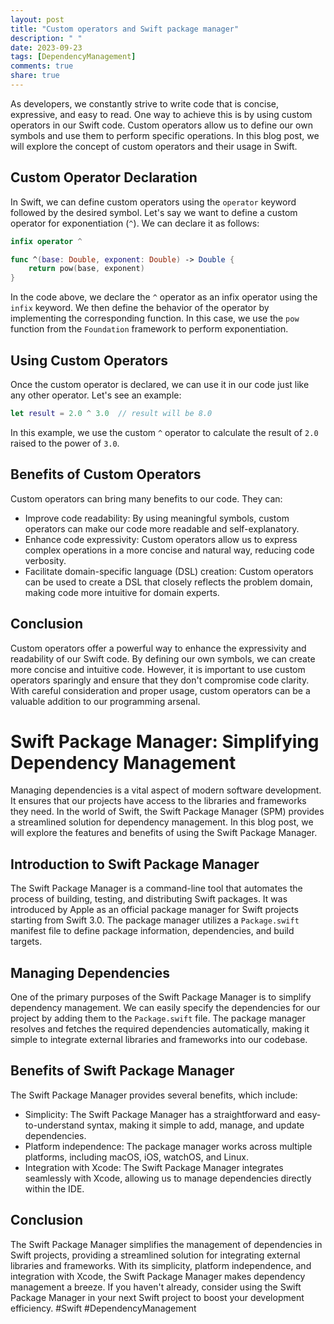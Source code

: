```yaml
---
layout: post
title: "Custom operators and Swift package manager"
description: " "
date: 2023-09-23
tags: [DependencyManagement]
comments: true
share: true
---
```


As developers, we constantly strive to write code that is concise, expressive, and easy to read. One way to achieve this is by using custom operators in our Swift code. Custom operators allow us to define our own symbols and use them to perform specific operations. In this blog post, we will explore the concept of custom operators and their usage in Swift.

## Custom Operator Declaration

In Swift, we can define custom operators using the `operator` keyword followed by the desired symbol. Let's say we want to define a custom operator for exponentiation (`^`). We can declare it as follows:

```swift
infix operator ^

func ^(base: Double, exponent: Double) -> Double {
    return pow(base, exponent)
}
```

In the code above, we declare the `^` operator as an infix operator using the `infix` keyword. We then define the behavior of the operator by implementing the corresponding function. In this case, we use the `pow` function from the `Foundation` framework to perform exponentiation.

## Using Custom Operators

Once the custom operator is declared, we can use it in our code just like any other operator. Let's see an example:

```swift
let result = 2.0 ^ 3.0  // result will be 8.0
```

In this example, we use the custom `^` operator to calculate the result of `2.0` raised to the power of `3.0`.

## Benefits of Custom Operators

Custom operators can bring many benefits to our code. They can:

- Improve code readability: By using meaningful symbols, custom operators can make our code more readable and self-explanatory.
- Enhance code expressivity: Custom operators allow us to express complex operations in a more concise and natural way, reducing code verbosity.
- Facilitate domain-specific language (DSL) creation: Custom operators can be used to create a DSL that closely reflects the problem domain, making code more intuitive for domain experts.

## Conclusion

Custom operators offer a powerful way to enhance the expressivity and readability of our Swift code. By defining our own symbols, we can create more concise and intuitive code. However, it is important to use custom operators sparingly and ensure that they don't compromise code clarity. With careful consideration and proper usage, custom operators can be a valuable addition to our programming arsenal.

# Swift Package Manager: Simplifying Dependency Management

Managing dependencies is a vital aspect of modern software development. It ensures that our projects have access to the libraries and frameworks they need. In the world of Swift, the Swift Package Manager (SPM) provides a streamlined solution for dependency management. In this blog post, we will explore the features and benefits of using the Swift Package Manager.

## Introduction to Swift Package Manager

The Swift Package Manager is a command-line tool that automates the process of building, testing, and distributing Swift packages. It was introduced by Apple as an official package manager for Swift projects starting from Swift 3.0. The package manager utilizes a `Package.swift` manifest file to define package information, dependencies, and build targets.

## Managing Dependencies

One of the primary purposes of the Swift Package Manager is to simplify dependency management. We can easily specify the dependencies for our project by adding them to the `Package.swift` file. The package manager resolves and fetches the required dependencies automatically, making it simple to integrate external libraries and frameworks into our codebase.

## Benefits of Swift Package Manager

The Swift Package Manager provides several benefits, which include:

- Simplicity: The Swift Package Manager has a straightforward and easy-to-understand syntax, making it simple to add, manage, and update dependencies.
- Platform independence: The package manager works across multiple platforms, including macOS, iOS, watchOS, and Linux.
- Integration with Xcode: The Swift Package Manager integrates seamlessly with Xcode, allowing us to manage dependencies directly within the IDE.

## Conclusion

The Swift Package Manager simplifies the management of dependencies in Swift projects, providing a streamlined solution for integrating external libraries and frameworks. With its simplicity, platform independence, and integration with Xcode, the Swift Package Manager makes dependency management a breeze. If you haven't already, consider using the Swift Package Manager in your next Swift project to boost your development efficiency. #Swift #DependencyManagement